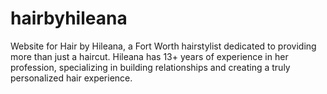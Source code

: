 # hairbyhileana
Website for Hair by Hileana, a Fort Worth hairstylist dedicated to providing more than just a haircut. Hileana has 13+ years of experience in her profession, specializing in building relationships and creating a truly personalized hair experience.
